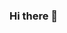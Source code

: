 ### Hi there 👋

<!--
**laliiosorio/laliiosorio** is a ✨ _special_ ✨ repository because its `README.md` (this file) appears on your GitHub profile.

Here are some ideas to get you started:

- 🔭 I'm working on improve my final project from IronHack
- 🌱 I’m still learning about REACT
- 📫 Here my Linkedin: https://www.linkedin.com/in/lauraa-osorioo/
- 😄 Pronouns: She/Her
- ⚡ Fun fact: I say Holi! as greetings because i feel it's a happier hello!
-->
